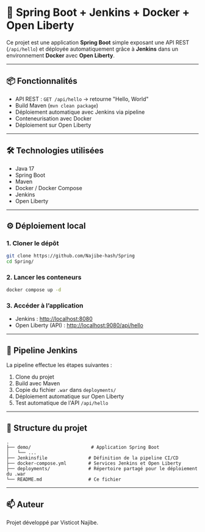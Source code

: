 
# 🚀 Spring Boot + Jenkins + Docker + Open Liberty

Ce projet est une application **Spring Boot** simple exposant une API REST (`/api/hello`) et déployée automatiquement grâce à **Jenkins** dans un environnement **Docker** avec **Open Liberty**.

---

## 📦 Fonctionnalités

- API REST : `GET /api/hello` → retourne "Hello, World"
- Build Maven (`mvn clean package`)
- Déploiement automatique avec Jenkins via pipeline
- Conteneurisation avec Docker
- Déploiement sur Open Liberty

---

## 🛠️ Technologies utilisées

- Java 17
- Spring Boot
- Maven
- Docker / Docker Compose
- Jenkins
- Open Liberty

---

## ⚙️ Déploiement local

### 1. Cloner le dépôt
```bash
git clone https://github.com/Najibe-hash/Spring
cd Spring/
```

### 2. Lancer les conteneurs
```bash
docker compose up -d
```

### 3. Accéder à l’application

- Jenkins : [http://localhost:8080](http://localhost:8080)
- Open Liberty (API) : [http://localhost:9080/api/hello](http://localhost:9080/api/hello)

---

## 🔄 Pipeline Jenkins

La pipeline effectue les étapes suivantes :

1. Clone du projet
2. Build avec Maven
3. Copie du fichier `.war` dans `deployments/`
4. Déploiement automatique sur Open Liberty
5. Test automatique de l'API `/api/hello`

---

## 📁 Structure du projet

```
.
├── demo/                      # Application Spring Boot
│   └── ...
├── Jenkinsfile               # Définition de la pipeline CI/CD
├── docker-compose.yml        # Services Jenkins et Open Liberty
├── deployments/              # Répertoire partagé pour le déploiement du .war
└── README.md                 # Ce fichier
```

---

## 📫 Auteur

Projet développé par Visticot Najibe.
